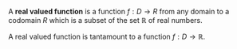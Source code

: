 A **real valued function** is a function $f: D \to R$ from any domain to a codomain $R$ which is a subset of the set $\mathbb{R}$ of real numbers.

A real valued function is tantamount to a function $f: D \to \mathbb{R}$.